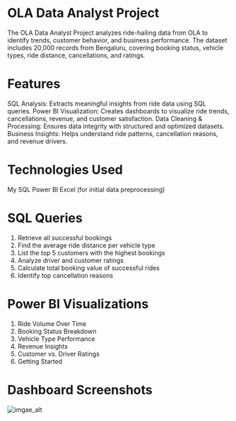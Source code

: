 # OLA Data Analyst Project
The OLA Data Analyst Project analyzes ride-hailing data from OLA to identify trends, customer behavior, and business performance. The dataset includes 20,000 records from Bengaluru, covering booking status, vehicle types, ride distance, cancellations, and ratings.

# Features
SQL Analysis: Extracts meaningful insights from ride data using SQL queries.
Power BI Visualization: Creates dashboards to visualize ride trends, cancellations, revenue, and customer satisfaction.
Data Cleaning & Processing: Ensures data integrity with structured and optimized datasets.
Business Insights: Helps understand ride patterns, cancellation reasons, and revenue drivers.

# Technologies Used
My SQL
Power BI
Excel (for initial data preprocessing)

# SQL Queries
1. Retrieve all successful bookings
2. Find the average ride distance per vehicle type
3. List the top 5 customers with the highest bookings
4. Analyze driver and customer ratings
5. Calculate total booking value of successful rides
6. Identify top cancellation reasons

# Power BI Visualizations
1. Ride Volume Over Time
2. Booking Status Breakdown
3. Vehicle Type Performance
4. Revenue Insights
5. Customer vs. Driver Ratings
6. Getting Started

# Dashboard Screenshots
![imgae_alt]([image_url](https://github.com/tanshigarg/Ola-Analysis/blob/753f2013a5d5dc0024b15ce54a6d4ee3767f6da9/ola%20dashboard%201.png))
